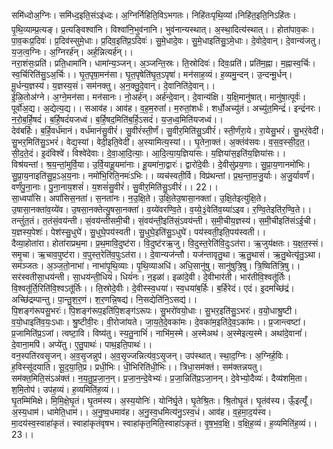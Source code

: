 

  
समि॑ध्दोअ॒ग्निः। समि॑ध्द॒इति॒संऽइ॑ध्दः। अ॒ग्निर्निहिति॒विऽभगतः। निहि॑तःपृथि॒व्यां।निहि॑त॒इति॒निऽहि॑तः। पृ॒थि॒व्याम्प्र॒त्यङ्। प्र॒त्यङ्विश्वा॑नि। विश्वा॑नि॒भुव॑नानि। भुव॑नान्यस्थात्। अ॒स्था॒दित्य॑स्थात्।। होता॑पाव॒कः। पा॒व॒कःप्र॒दिवः॑। प्र॒दिव॑स्सुमे॒धाः। प्र॒दिव॒इति॑प्र॒ऽदिवः॑। सु॒मे॒धादे॒वः। सु॒मे॒धाइति॑सु॒ऽमे॒धाः। दे॒वोदे॒वान्। दे॒वान्य॑जतु। य॒ज॒त्व॒ग्निः। अ॒ग्निरर्ह॑न्। अर्ह॒न्नित्यर्ह॑न्।।  
नरा॒शंसः॒प्रति॑। प्रति॒धामा॑नि। धामा॑न्य॒ञ्जन्। अ॒ञ्जन्ति॒स्रः। ति॒स्रोदिवः॑। दिवः॒प्रति॑। प्रति॑म॒ह्ना। म॒ह्नास्व॒र्चिः। स्व॒र्चिरिति॑सु॒ऽअ॒र्चिः।। घृ॒त॒पृषा॒मन॑सा। घृ॒त॒पृषेति॑घृ॒त॒ऽपृषा॑। मन॑साह॒व्यं। ह॒व्यमु॒न्दन्। उ॒न्दन्मू॒र्धन्। मू॒र्धन्य॒ज्ञस्य॑। य॒ज्ञस्य॒सं। सम॑नक्तु। अ॒न॒क्तु॒दे॒वान्। दे॒वानिति॑दे॒वान्।।  
ई॒ळि॒तोअ॑ग्ने। अ॒ग्ने॒मन॑सा। मन॑सानः। नो॒अर्ह॑न्। अर्ह॑न्दे॒वान्। दे॒वान्य॑क्षि। य॒क्षि॒मानु॑षात्। मानु॑षा॒त्पूर्वः॑। पूर्वो॑अ॒द्य। अ॒द्येत्य॒द्य।। सआव॑ह। आव॑ह। व॒ह॒म॒रुतां॑। म॒रुतां॒शर्धः॑। शर्धो॒अच्यु॑तं। अच्यु॑त॒मिन्द्रं॑। इन्द्रं॑नरः। न॒रो॒ब॒र्हि॒षदं॑। ब॒र्हि॒षदं॑यजध्वं। ब॒र्हि॒षद॒मिति॑ब॒र्हि॒ऽसदं॑। य॒ज॒ध्व॒मिति॑यजध्वं।।  
देव॑बर्हिः। ब॒र्हि॒वर्ध॑मानं। वर्ध॑मानंसु॒वीरं॑। सु॒वीरं॑स्ती॒र्णं। सु॒वीर॒मिति॑सु॒ऽवीरं॑। स्ती॒र्णंरा॒ये। रा॒येसु॒भरं॑। सु॒भरं॒वेदी॑। सु॒भर॒मिति॑सु॒ऽभरं॑। वेद्य॒स्यां। वेदी॒इति॒वेदी॑। अ॒स्यामित्य॒स्यां।। घृ॒तेना॒क्तं। अ॒क्तंव॑सवः। व॒स॒व॒स्सी॒द॒त॒। सी॒द॒ते॒दं। इ॒दंविश्वे॑। विश्वे॑देवाः। दे॒वा॒आ॒दि॒त्याः॒। आ॒दि॒त्या॒य॒ज्ञिया॑सः। य॒ज्ञिया॑स॒इति॑य॒ज्ञिया॑सः।।  
विश्र॑यन्तां। श्र॒य॒न्तां॒मुर्वि॒या। उ॒र्वि॒याहू॒यमा॑नाः। हू॒यमा॑ना॒द्वारः॑। द्वारो॑दे॒वीः। दे॒वीसु॑प्रय॒णाः। सु॒प्रा॒य॒णानमो॑भिः। सु॒प्रा॒य॒नाइति॑सु॒प्र॒ऽअ॒य॒नाः। नमो॑भि॒रिति॒नमः॑ऽभिः।। व्यच॑स्वती॒र्वि। विप्र॑थन्तां। प्र॒थ॒न्ता॒म॒जु॒र्याः। अ॒जु॒र्यावर्णं॑। वर्णं॑पु॒ना॒नाः। पु॒ना॒नाय॒शसं॑। य॒शसं॑सु॒वीरं॑। सु॒वीर॒मिति॑सु॒ऽवीरं॑।। 22।।  
सा॒ध्वपां॑सि। अपां॑सिस॒नता॑। स॒नता॑नः। न॒उ॒क्षि॒ते। उ॒क्षि॒तेउ॒षासा॒नक्ता॑। उ॒क्षि॒तेइत्यु॑क्षि॒ते। उ॒षासा॒नक्ता॑व॒य्ये॑व। उ॒षसा॒नक्तेत्यु॒षसा॒नक्ता॑। व॒य्ये॑वरण्वि॒ते। व॒य्ये॒३॒॑वेति॑व॒य्या॑ऽइव। र॒ण्वि॒तेइति॑र॒ण्वि॒ते।। तन्तुं॑त॒तं। त॒तंसं॒वय॑न्ती। सं॒वय॑न्तीसमी॒ची। सं॒वय॑न्ती॒इति॑सं॒ऽवय॑न्ती। स॒मी॒चीय॒ज्ञस्य॑। स॒मी॒चीइति॑संऽई॒ची। य॒ज्ञस्य॒पेशः॑। पेश॑स्सु॒धुघे॑। सु॒धुघे॒पय॑स्वती। सु॒धुघे॒इति॑सु॒ऽधुघे॑। पय॑स्वती॒इति॒पय॑स्वती।।  
दैव्या॒होता॑रा। होता॑राप्रथ॒मा। प्र॒थ॒मावि॒दुष्ट॑रा। वि॒दुष्ट॑रऋ॒जु। वि॒दुस्त॒रेति॑वि॒दुःऽत॑रा। ऋ॒जुय॑क्षतः। य॒क्ष॒त॒स्सं। समृ॒चा। ऋ॒चाव॒पुष्ट॑रा। व॒पुस्त॒रेति॑व॒पुःऽत॑रा।। दे॒वान्यज॑न्तौ। यज॑न्तावृतु॒था। ऋ॒तु॒थासं। ऋ॒तु॒थेत्यृ॑तु॒ऽथा। सम॑ञ्जतः। अ॒ञ्ज॒तो॒नाभा॑। नाभा॑पृ॒थि॒व्याः। पृ॒थि॒व्याअधि॑। अधि॒सानु॑षु। सानु॑षुत्रि॒षु। त्रि॒ष्विति॑त्रि॒षु।।  
सर॑स्वतीसा॒धय॑न्ती। सा॒धय॑न्ती॒धियं॑। धियं॑नः। न॒इळा॑। इळा॑दे॒वी। दे॒वीभार॑ती। भार॑तीवि॒श्वतू॑र्तिः। वि॒श्वतू॑र्ति॒रिति॑वि॒श्वऽतू॑र्तिः।। ति॒स्रोदे॒वीः। दे॒वीस्स्व॒धया॑। स्व॒धया॑ब॒र्हिः। ब॒र्हिरेदं। एदं। इ॒दमच्छि॑द्रं। अच्छि॑द्रम्पान्तु। पा॒न्तु॒श॒र॒णं। श॒र॒णन्नि॒षद्य॑। नि॒सद्येति॑नि॒ऽसद्य॑।।  
पि॒शङ्ग॑रूपसु॒भरः॑। पि॒शङ्ग॑रूप॒इति॑पि॒शङ्ग॑ऽरूपः। सु॒भरो॑वयो॒धाः। सु॒भर॒इति॑सु॒ऽभरः॑। व॒यो॒धाश्रु॒ष्टी। व॒यो॒धाइति॑व॒यः॒ऽधाः। श्रु॒ष्टीवी॒रः। वी॒रोजा॑यते। जा॒य॒ते॒दे॒वका॑मः। दे॒वका॑म॒इति॑दे॒व॒ऽका॑मः।। प्र॒जान्त्वष्टा॑। प्र॒जामिति॑प्र॒ऽजां। त्वष्टा॒वि। विष्य॑तु। स्य॒तु॒नाभिं॑। नाभि॑म॒स्मे। अ॒स्मेअथ॑। अ॒स्मेइत्य॒स्मे। अथा॑दे॒वानां॑। दे॒वाना॒मपि॑। अप्ये॑तु। ए॒तु॒पाथः॑। पाथ॒इति॒पाथः॑।।  
वन॒स्पति॑रवसृ॒जन्। अ॒व॒सृ॒जन्नुप॑। अ॒व॒सृ॒ज्जन्नित्य॑व॒ऽसृ॒जन्। उप॑स्थात्। स्था॒द॒ग्निः। अ॒ग्निर्ह॒विः। ह॒विस्सू॑दयाति। सू॒द॒या॒ति॒प्र। प्रधी॒भिः। धी॒भिरिति॑धी॒भिः।। त्रिधा॒सम॑क्तं। सम॑क्तन्नयतु। सम॑क्त॒मिति॒संऽअ॑क्तं। न॒य॒तु॒प्र॒जा॒न॒न्। प्र॒जा॒न॒न्दे॒वेभ्यः॑। प्र॒जा॒न्निति॑प्र॒ऽजा॒नन्। दे॒वेभ्यो॒दैव्यः॑। दैव्य॑शमि॒ता। श॒मि॒तोप॑। उप॑ह॒व्यं। ह॒व्यमिति॑ह॒व्यं।।  
घृ॒तम्मि॑मिक्षे। मि॒मि॒क्षे॒घृ॒तं। घृ॒तम॑स्य। अ॒स्य॒योनिः॑। योनि॑र्घृ॒ते। घृ॒तेश्रि॒तः। श्रि॒तोघृ॒तं। घृ॒तंव॑स्य। ऊँ॒इत्यूँ॑। अ॒स्य॒धाम॑। धामेति॒धाम॑।। अ॒नु॒ष्व॒धमाव॑ह। अ॒नु॒स्व॒धमित्य॑नु॒ऽस्व॒धं। आव॑ह। व॒ह॒मा॒द॒य॑स्व। मा॒दय॑स्व॒स्वाहा॑कृतं। स्वाहा॑कृतंवृषभ। स्वाहा॑कृत॒मिति॒स्वाहा॑ऽकृतं। वृ॒ष॒भ॒व॒क्षि॒। व॒क्षि॒ह॒व्यं। ह॒व्यमिति॑ह॒व्यं।। 23।।  
